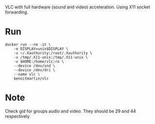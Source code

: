 
VLC with full hardware (sound and video) acceleration. Using X11 socket forwarding.

# Run
```
docker run --rm -it \
    -e DISPLAY=unix$DISPLAY \
    -v ~/.Xauthority:/root/.Xauthority \
    -v /tmp/.X11-unix:/tmp/.X11-unix \
    -v $HOME:/home/vlc:ro \
    --device /dev/snd \
    --device /dev/dri \
    --name vlc \
    benoitmartin/vlc
```

# Note
Check gid for groups audio and video. They should be 29 and 44 respectively.





